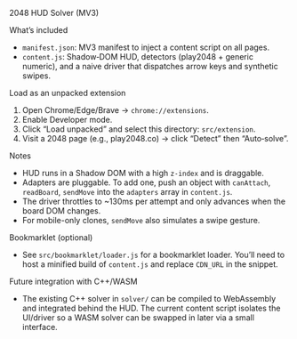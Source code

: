 2048 HUD Solver (MV3)

What’s included
- `manifest.json`: MV3 manifest to inject a content script on all pages.
- `content.js`: Shadow‑DOM HUD, detectors (play2048 + generic numeric), and a naive driver that dispatches arrow keys and synthetic swipes.

Load as an unpacked extension
1. Open Chrome/Edge/Brave → `chrome://extensions`.
2. Enable Developer mode.
3. Click “Load unpacked” and select this directory: `src/extension`.
4. Visit a 2048 page (e.g., play2048.co) → click “Detect” then “Auto‑solve”.

Notes
- HUD runs in a Shadow DOM with a high `z-index` and is draggable.
- Adapters are pluggable. To add one, push an object with `canAttach`, `readBoard`, `sendMove` into the `adapters` array in `content.js`.
- The driver throttles to ~130ms per attempt and only advances when the board DOM changes.
- For mobile-only clones, `sendMove` also simulates a swipe gesture.

Bookmarklet (optional)
- See `src/bookmarklet/loader.js` for a bookmarklet loader. You’ll need to host a minified build of `content.js` and replace `CDN_URL` in the snippet.

Future integration with C++/WASM
- The existing C++ solver in `solver/` can be compiled to WebAssembly and integrated behind the HUD. The current content script isolates the UI/driver so a WASM solver can be swapped in later via a small interface.

